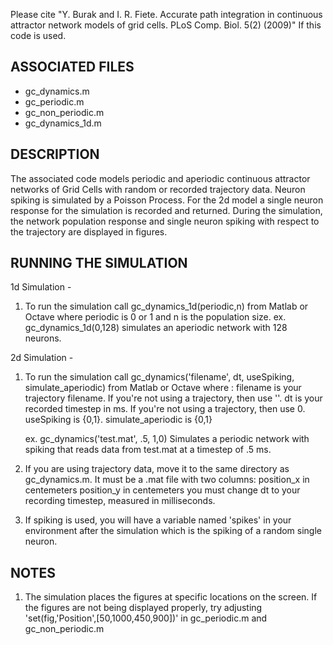Please cite "Y. Burak and I. R. Fiete. Accurate path integration in continuous attractor network models of grid cells. PLoS Comp. Biol. 5(2) (2009)" If this code is used. 


## ASSOCIATED FILES 
* gc_dynamics.m
* gc_periodic.m
* gc_non_periodic.m
* gc_dynamics_1d.m


## DESCRIPTION 

The associated code models periodic and aperiodic continuous attractor networks of Grid Cells with random or recorded trajectory data. Neuron spiking is simulated by a Poisson Process. For the 2d model a single neuron response for the simulation is recorded and returned. During the simulation, the network population response and single neuron spiking with respect to the trajectory are displayed in figures.
 


## RUNNING THE SIMULATION 
1d Simulation - 

1) To run the simulation call gc_dynamics_1d(periodic,n) from Matlab or Octave where periodic is 0 or 1 and n is the population size.
	ex. gc_dynamics_1d(0,128) simulates an aperiodic network with 128 neurons.


2d Simulation -

1) To run the simulation call gc_dynamics('filename', dt, useSpiking, simulate_aperiodic) from Matlab or Octave where :
	filename is your trajectory filename. If you're not using a trajectory, then use ''.
	dt is your recorded timestep in ms. If you're not using a trajectory, then use 0.
	useSpiking is {0,1}.
	simulate_aperiodic is {0,1}

	ex. gc_dynamics('test.mat', .5, 1,0) Simulates a periodic network with spiking that reads data from test.mat at a timestep 	of .5 ms.

2) If you are using trajectory data, move it to the same directory as gc_dynamics.m. It must be a .mat file with two columns:
	position_x in centemeters
	position_y in centemeters
you must change dt to your recording timestep, measured in milliseconds.

5) If spiking is used, you will have a variable named 'spikes' in your environment after the simulation which is the spiking of a random single neuron.


## NOTES 


1) The simulation places the figures at specific locations on the screen. If the figures are not being displayed properly, try adjusting 'set(fig,'Position',[50,1000,450,900])' in gc_periodic.m and gc_non_periodic.m
